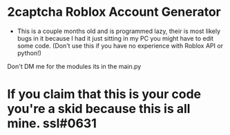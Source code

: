 # 2captcha Roblox Account Generator

- This is a couple months old and is programmed lazy, their is most likely bugs in it because I had it just sitting in my PC you might have to edit some code.
(Don't use this if you have no experience with Roblox API or python!)

Don't DM me for the modules its in the main.py

# If you claim that this is your code you're a skid because this is all mine. ssl#0631

